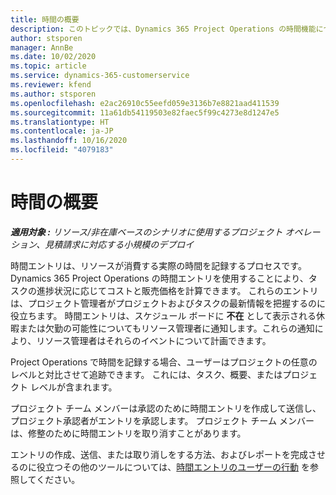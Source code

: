 ```yaml
---
title: 時間の概要
description: このトピックでは、Dynamics 365 Project Operations の時間機能について説明します。
author: stsporen
manager: AnnBe
ms.date: 10/02/2020
ms.topic: article
ms.service: dynamics-365-customerservice
ms.reviewer: kfend
ms.author: stsporen
ms.openlocfilehash: e2ac26910c55eefd059e3136b7e8821aad411539
ms.sourcegitcommit: 11a61db54119503e82faec5f99c4273e8d1247e5
ms.translationtype: HT
ms.contentlocale: ja-JP
ms.lasthandoff: 10/16/2020
ms.locfileid: "4079183"
---
```

# <a name="time-overview"></a>時間の概要

_**適用対象 :** リソース/非在庫ベースのシナリオに使用するプロジェクト オペレーション、見積請求に対応する小規模のデプロイ_

時間エントリは、リソースが消費する実際の時間を記録するプロセスです。 Dynamics 365 Project Operations の時間エントリを使用することにより、タスクの進捗状況に応じてコストと販売価格を計算できます。 これらのエントリは、プロジェクト管理者がプロジェクトおよびタスクの最新情報を把握するのに役立ちます。 時間エントリは、スケジュール ボードに **不在** として表示される休暇または欠勤の可能性についてもリソース管理者に通知します。これらの通知により、リソース管理者はそれらのイベントについて計画できます。

Project Operations で時間を記録する場合、ユーザーはプロジェクトの任意のレベルと対比させて追跡できます。 これには、タスク、概要、またはプロジェクト レベルが含まれます。

プロジェクト チーム メンバーは承認のために時間エントリを作成して送信し、プロジェクト承認者がエントリを承認します。 プロジェクト チーム メンバーは、修整のために時間エントリを取り消すことがあります。

エントリの作成、送信、または取り消しをする方法、およびレポートを完成させるのに役立つその他のツールについては、[時間エントリのユーザーの行動](ui-behavior-time.md) を参照してください。

